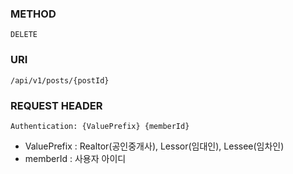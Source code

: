### METHOD
```
DELETE
``` 
### URI
```
/api/v1/posts/{postId}
```
### REQUEST HEADER
```
Authentication: {ValuePrefix} {memberId}
```
- ValuePrefix : Realtor(공인중개사), Lessor(임대인), Lessee(임차인)
- memberId : 사용자 아이디
